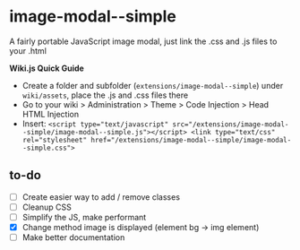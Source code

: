 # image-modal--simple
A fairly portable JavaScript image modal, just link the .css and .js files to your .html

**Wiki.js Quick Guide**
- Create a folder and subfolder (`extensions/image-modal--simple`) under `wiki/assets`, place the .js and .css files there
- Go to your wiki > Administration > Theme > Code Injection > Head HTML Injection
- Insert: `<script type="text/javascript" src="/extensions/image-modal--simple/image-modal--simple.js"></script> <link type="text/css" rel="stylesheet" href="/extensions/image-modal--simple/image-modal--simple.css">`

## to-do
- [ ] Create easier way to add / remove classes
- [ ] Cleanup CSS
- [ ] Simplify the JS, make performant
- [x] Change method image is displayed (element bg -> img element)
- [ ] Make better documentation 
